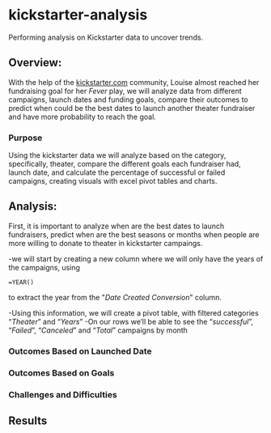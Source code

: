 # kickstarter-analysis
Performing analysis on Kickstarter data to uncover trends.
## Overview:
With the help of the [kickstarter.com](https://www.kickstarter.com/) community, Louise almost reached her fundraising goal for her *Fever* play, we will analyze data from 
different campaigns, launch dates and funding goals, compare their outcomes to predict when could be the best dates to launch another theater fundraiser and have more probability 
to reach the goal. 

### Purpose
Using the kickstarter data we will analyze based on the category, specifically, theater, compare the different goals each fundraiser had, launch date, and calculate the percentage 
of successful or failed campaigns, creating visuals with excel pivot tables and charts.  


## Analysis: 
First, it is important to analyze when are the best dates to launch fundraisers, predict when are the best seasons or months when people are more willing to donate to theater in kickstarter campaings.

-we will start by creating a new column where we will only have the years of the campaigns, using
```
=YEAR()
```
to extract the year from the "*Date Created Conversion*" column.

-Using this information, we will create a pivot table, with filtered categories “*Theater*” and “*Years*”
-On our rows we’ll be able to see the “*successful*”, “*Failed*”, “*Canceled*” and “*Total*” campaigns by month

### Outcomes Based on Launched Date

### Outcomes Based on Goals

### Challenges and Difficulties 

## Results 
